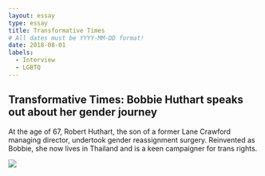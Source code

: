 ```yaml
---
layout: essay
type: essay
title: Transformative Times
# All dates must be YYYY-MM-DD format!
date: 2018-08-01
labels:
  - Interview
  - LGBTQ
---
```



## Transformative Times: Bobbie Huthart speaks out about her gender journey

At the age of 67, Robert Huthart, the son of a former Lane Crawford managing director, undertook gender reassignment surgery. Reinvented as Bobbie, she now lives in Thailand and is a keen campaigner for trans rights. 

<img class="ui medium left floated image" src="baileyatkinson.github.io/images/Bobbie Huthart_Page_1.jpg">
